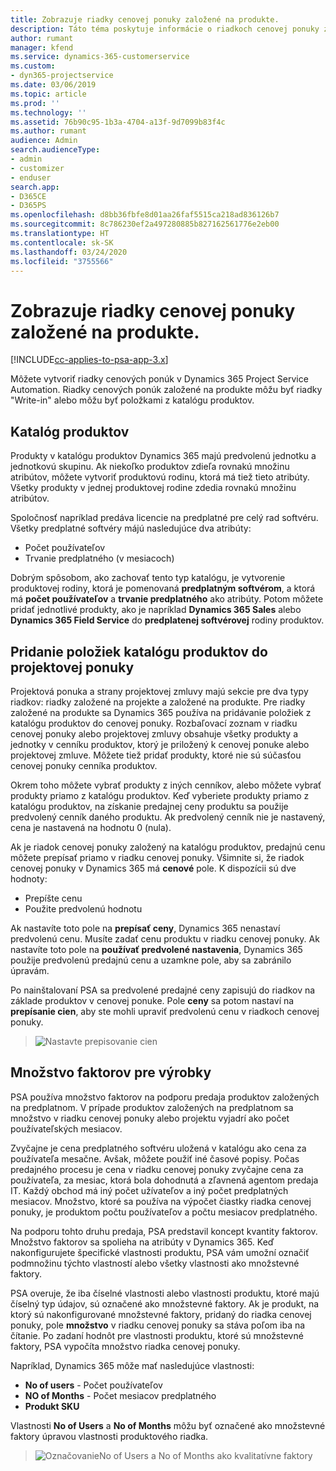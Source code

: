 ```yaml
---
title: Zobrazuje riadky cenovej ponuky založené na produkte.
description: Táto téma poskytuje informácie o riadkoch cenovej ponuky založenej na produkte.
author: rumant
manager: kfend
ms.service: dynamics-365-customerservice
ms.custom:
- dyn365-projectservice
ms.date: 03/06/2019
ms.topic: article
ms.prod: ''
ms.technology: ''
ms.assetid: 76b90c95-1b3a-4704-a13f-9d7099b83f4c
ms.author: rumant
audience: Admin
search.audienceType:
- admin
- customizer
- enduser
search.app:
- D365CE
- D365PS
ms.openlocfilehash: d8bb36fbfe8d01aa26faf5515ca218ad836126b7
ms.sourcegitcommit: 8c786230ef2a497280885b827162561776e2eb00
ms.translationtype: HT
ms.contentlocale: sk-SK
ms.lasthandoff: 03/24/2020
ms.locfileid: "3755566"
---
```

# <a name="product-based-quote-lines"></a>Zobrazuje riadky cenovej ponuky založené na produkte.

[!INCLUDE[cc-applies-to-psa-app-3.x](../includes/cc-applies-to-psa-app-3x.md)]


Môžete vytvoriť riadky cenových ponúk v Dynamics 365 Project Service Automation. Riadky cenových ponúk založené na produkte môžu byť riadky "Write-in" alebo môžu byť položkami z katalógu produktov.

## <a name="product-catalog"></a>Katalóg produktov

Produkty v katalógu produktov Dynamics 365 majú predvolenú jednotku a jednotkovú skupinu. Ak niekoľko produktov zdieľa rovnakú množinu atribútov, môžete vytvoriť produktovú rodinu, ktorá má tiež tieto atribúty. Všetky produkty v jednej produktovej rodine zdedia rovnakú množinu atribútov.

Spoločnosť napríklad predáva licencie na predplatné pre celý rad softvéru. Všetky predplatné softvéry májú nasledujúce dva atribúty:

- Počet používateľov 
- Trvanie predplatného (v mesiacoch)

Dobrým spôsobom, ako zachovať tento typ katalógu, je vytvorenie produktovej rodiny, ktorá je pomenovaná **predplatným softvérom**, a ktorá má **počet používateľov** a **trvanie predplatného** ako atribúty. Potom môžete pridať jednotlivé produkty, ako je napríklad **Dynamics 365 Sales** alebo **Dynamics 365 Field Service** do **predplatenej softvérovej** rodiny produktov.

## <a name="adding-product-catalog-items-to-a-project-quote"></a>Pridanie položiek katalógu produktov do projektovej ponuky

Projektová ponuka a strany projektovej zmluvy majú sekcie pre dva typy riadkov: riadky založené na projekte a založené na produkte. Pre riadky založené na produkte sa Dynamics 365 používa na pridávanie položiek z katalógu produktov do cenovej ponuky. Rozbaľovací zoznam v riadku cenovej ponuky alebo projektovej zmluvy obsahuje všetky produkty a jednotky v cenníku produktov, ktorý je priložený k cenovej ponuke alebo projektovej zmluve. Môžete tiež pridať produkty, ktoré nie sú súčasťou cenovej ponuky cenníka produktov.

Okrem toho môžete vybrať produkty z iných cenníkov, alebo môžete vybrať produkty priamo z katalógu produktov. Keď vyberiete produkty priamo z katalógu produktov, na získanie predajnej ceny produktu sa použije predvolený cenník daného produktu. Ak predvolený cenník nie je nastavený, cena je nastavená na hodnotu 0 (nula).

Ak je riadok cenovej ponuky založený na katalógu produktov, predajnú cenu môžete prepísať priamo v riadku cenovej ponuky. Všimnite si, že riadok cenovej ponuky v Dynamics 365 má **cenové** pole. K dispozícii sú dve hodnoty:

- Prepíšte cenu  
- Použite predvolenú hodnotu

Ak nastavíte toto pole na **prepísať ceny**, Dynamics 365 nenastaví predvolenú cenu. Musíte zadať cenu produktu v riadku cenovej ponuky. Ak nastavíte toto pole na **používať predvolené nastavenia**, Dynamics 365 použije predvolenú predajnú cenu a uzamkne pole, aby sa zabránilo úpravám.

Po nainštalovaní PSA sa predvolené predajné ceny zapisujú do riadkov na základe produktov v cenovej ponuke. Pole **ceny** sa potom nastaví na **prepísanie cien**, aby ste mohli upraviť predvolenú cenu v riadkoch cenovej ponuky.

> ![Nastavte prepisovanie cien](media/basic-guide-10.png)
 
## <a name="quantity-factors-for-products"></a>Množstvo faktorov pre výrobky

PSA používa množstvo faktorov na podporu predaja produktov založených na predplatnom. V prípade produktov založených na predplatnom sa množstvo v riadku cenovej ponuky alebo projektu vyjadrí ako počet používateľských mesiacov.

Zvyčajne je cena predplatného softvéru uložená v katalógu ako cena za používateľa mesačne. Avšak, môžete použiť iné časové popisy. Počas predajného procesu je cena v riadku cenovej ponuky zvyčajne cena za používateľa, za mesiac, ktorá bola dohodnutá a zľavnená agentom predaja IT. Každý obchod má iný počet užívateľov a iný počet predplatných mesiacov. Množstvo, ktoré sa používa na výpočet čiastky riadka cenovej ponuky, je produktom počtu používateľov a počtu mesiacov predplatného.

Na podporu tohto druhu predaja, PSA predstavil koncept kvantity faktorov. Množstvo faktorov sa spolieha na atribúty v Dynamics 365. Keď nakonfigurujete špecifické vlastnosti produktu, PSA vám umožní označiť podmnožinu týchto vlastností alebo všetky vlastnosti ako množstevné faktory.

PSA overuje, že iba číselné vlastnosti alebo vlastnosti produktu, ktoré majú číselný typ údajov, sú označené ako množstevné faktory. Ak je produkt, na ktorý sú nakonfigurované množstevné faktory, pridaný do riadka cenovej ponuky, pole **množstvo** v riadku cenovej ponuky sa stáva poľom iba na čítanie. Po zadaní hodnôt pre vlastnosti produktu, ktoré sú množstevné faktory, PSA vypočíta množstvo riadka cenovej ponuky.

Napríklad, Dynamics 365 môže mať nasledujúce vlastnosti: 

- **No of users** - Počet používateľov 
- **NO of Months** - Počet mesiacov predplatného
- **Produkt SKU** 

Vlastnosti **No of Users** a **No of Months** môžu byť označené ako množstevné faktory úpravou vlastnosti produktového riadka. 

> ![OznačovanieNo of Users a No of Months ako kvalitatívne faktory](media/basic-guide-11.png)
 
